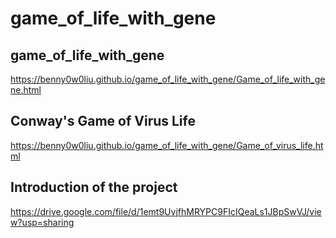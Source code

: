 # game_of_life_with_gene
## game_of_life_with_gene
https://benny0w0liu.github.io/game_of_life_with_gene/Game_of_life_with_gene.html
## Conway's Game of Virus Life
https://benny0w0liu.github.io/game_of_life_with_gene/Game_of_virus_life.html
## Introduction of the project
https://drive.google.com/file/d/1emt9UvjfhMRYPC9FIcIQeaLs1JBpSwVJ/view?usp=sharing
